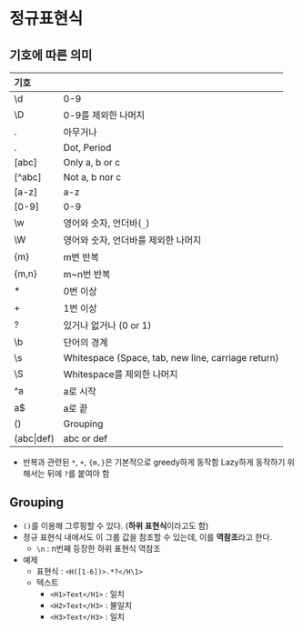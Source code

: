 # 정규표현식

## 기호에 따른 의미

| 기호 |  |
| :--- | :--- |
| \d | 0-9 |
| \D | 0-9를 제외한 나머지 |
| . | 아무거나 |
| . | Dot, Period |
| \[abc\] | Only a, b or c |
| \[^abc\] | Not a, b nor c |
| \[a-z\] | a-z |
| \[0-9\] | 0-9 |
| \w | 영어와 숫자, 언더바\(`_`\) |
| \W | 영어와 숫자, 언더바를 제외한 나머지 |
| {m} | m번 반복 |
| {m,n} | m~n번 반복 |
| \* | 0번 이상 |
| + | 1번 이상 |
| ? | 있거나 없거나 \(0 or 1\) |
| \b | 단어의 경계 |
| \s | Whitespace \(Space, tab, new line, carriage return\) |
| \S | Whitespace를 제외한 나머지 |
| ^a | a로 시작 |
| a$ | a로 끝 |
| \(\) | Grouping |
| \(abc\|def\) | abc or def |

* 반복과 관련된 `*`, `+`, `{m,}`은 기본적으로 greedy하게 동작함 Lazy하게 동작하기 위해서는 뒤에 `?`를 붙여야 함

## Grouping

* `()`를 이용해 그루핑할 수 있다. \(**하위 표현식**이라고도 함\)
* 정규 표현식 내에서도 이 그룹 값을 참조할 수 있는데, 이를 **역참조**라고 한다.
  * `\n` : n번째 등장한 하위 표현식 역참조
* 예제
  * 표현식 : `<H([1-6])>.*?</H\1>`
  * 텍스트
    * `<H1>Text</H1>` : 일치
    * `<H2>Text</H3>` : 불일치
    * `<H3>Text</H3>` : 일치

